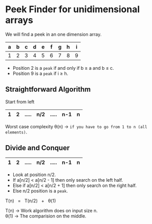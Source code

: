 # Peek Finder for unidimensional arrays
We will find a peek in an one dimension array.

| a | b | c | d | e | f | g | h | i |
| - | - | - | - | - | - | - | - | - |
| 1 | 2 | 3 | 4 | 5 | 6 | 7 | 8 | 9 |

- Position 2 is a `peak` if and only if b ≥ a and b ≤ c.
- Position 9 is a `peak` if i ≥ h.


## Straightforward Algorithm
Start from left

| 1 | 2 | ..... | n/2 | ..... | n-1 | n |
| - | - | ----- | --- | ----- | --- | - |

Worst case complexity θ(n) -> `if you have to go from 1 to n (all elements)`.


## Divide and Conquer

| 1 | 2 | ..... | n/2 | ..... | n-1 | n |
| - | - | ----- | --- | ----- | --- | - |

- Look at position n/2.
- If a[n/2] < a[n/2 - 1] then only search on the left half.
- Else if a[n/2] < a[n/2 + 1] then only search on the right half.
- Else n/2 position is a `peak`.

T(n)&nbsp; &nbsp;=&nbsp; &nbsp;T(n/2)&nbsp; &nbsp;+&nbsp; &nbsp;θ(1)

T(n) -> Work algorithm does on input size n.\
θ(1) -> The comparision on the middle.
